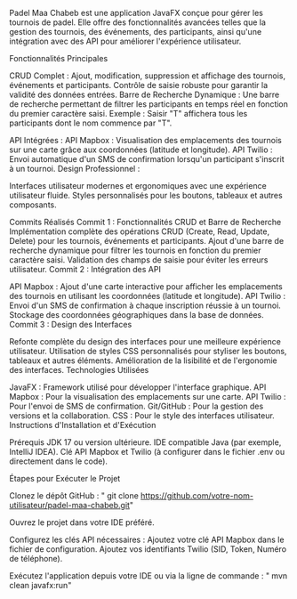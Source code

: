 

Padel Maa Chabeb est une application JavaFX conçue pour gérer les tournois de padel.
Elle offre des fonctionnalités avancées telles que la gestion des tournois, des événements, des participants, ainsi qu'une intégration avec des API pour améliorer l'expérience utilisateur.

Fonctionnalités Principales

CRUD Complet :
Ajout, modification, suppression et affichage des tournois, événements et participants.
Contrôle de saisie robuste pour garantir la validité des données entrées.
Barre de Recherche Dynamique :
Une barre de recherche permettant de filtrer les participants en temps réel en fonction du premier caractère saisi.
Exemple : Saisir "T" affichera tous les participants dont le nom commence par "T".

API Intégrées :
API Mapbox : Visualisation des emplacements des tournois sur une carte grâce aux coordonnées (latitude et longitude).
API Twilio : Envoi automatique d'un SMS de confirmation lorsqu'un participant s'inscrit à un tournoi.
Design Professionnel :

Interfaces utilisateur modernes et ergonomiques avec une expérience utilisateur fluide.
Styles personnalisés pour les boutons, tableaux et autres composants.

Commits Réalisés
Commit 1 : Fonctionnalités CRUD et Barre de Recherche
Implémentation complète des opérations CRUD (Create, Read, Update, Delete) pour les tournois, événements et participants.
Ajout d'une barre de recherche dynamique pour filtrer les tournois en fonction du premier caractère saisi.
Validation des champs de saisie pour éviter les erreurs utilisateur.
Commit 2 : Intégration des API

API Mapbox : Ajout d'une carte interactive pour afficher les emplacements des tournois en utilisant les coordonnées (latitude et longitude).
API Twilio : Envoi d'un SMS de confirmation à chaque inscription réussie à un tournoi.
Stockage des coordonnées géographiques dans la base de données.
Commit 3 : Design des Interfaces

Refonte complète du design des interfaces pour une meilleure expérience utilisateur.
Utilisation de styles CSS personnalisés pour styliser les boutons, tableaux et autres éléments.
Amélioration de la lisibilité et de l'ergonomie des interfaces.
Technologies Utilisées

JavaFX : Framework utilisé pour développer l'interface graphique.
API Mapbox : Pour la visualisation des emplacements sur une carte.
API Twilio : Pour l'envoi de SMS de confirmation.
Git/GitHub : Pour la gestion des versions et la collaboration.
CSS : Pour le style des interfaces utilisateur.
Instructions d'Installation et d'Exécution

Prérequis
JDK 17 ou version ultérieure.
IDE compatible Java (par exemple, IntelliJ IDEA).
Clé API Mapbox et Twilio (à configurer dans le fichier .env ou directement dans le code).

Étapes pour Exécuter le Projet

Clonez le dépôt GitHub :
" git clone https://github.com/votre-nom-utilisateur/padel-maa-chabeb.git" 

Ouvrez le projet dans votre IDE préféré.

Configurez les clés API nécessaires :
Ajoutez votre clé API Mapbox dans le fichier de configuration.
Ajoutez vos identifiants Twilio (SID, Token, Numéro de téléphone).

Exécutez l'application depuis votre IDE ou via la ligne de commande :
" mvn clean javafx:run"
